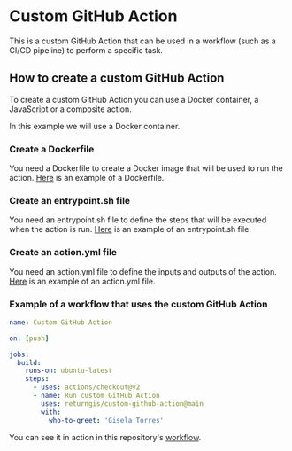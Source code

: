 # Custom GitHub Action

This is a custom GitHub Action that can be used in a workflow (such as a CI/CD pipeline) to perform a specific task.

## How to create a custom GitHub Action

To create a custom GitHub Action you can use a Docker container, a JavaScript or a composite action.

In this example we will use a Docker container.

### Create a Dockerfile

You need a Dockerfile to create a Docker image that will be used to run the action. [Here](Dockerfile) is an example of a Dockerfile.

### Create an entrypoint.sh file

You need an entrypoint.sh file to define the steps that will be executed when the action is run. [Here](entrypoint.sh) is an example of an entrypoint.sh file.

### Create an action.yml file

You need an action.yml file to define the inputs and outputs of the action. [Here](action.yml) is an example of an action.yml file.

### Example of a workflow that uses the custom GitHub Action

```yaml
name: Custom GitHub Action

on: [push]

jobs:
  build:
    runs-on: ubuntu-latest
    steps:
      - uses: actions/checkout@v2
      - name: Run custom GitHub Action
        uses: returngis/custom-github-action@main
        with:
          who-to-greet: 'Gisela Torres'
```

You can see it in action in this repository's [workflow](.github/workflows/main.yml).